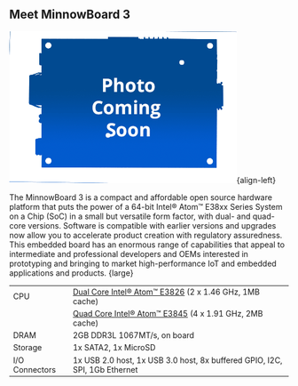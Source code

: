 ## Meet MinnowBoard 3

![MinnowBoard 3 - Top](pages/minnowboard-3/board-coming-soon.png){align-left} 

The MinnowBoard 3 is a compact and affordable open source hardware platform 
that puts the power of a 64-bit Intel® Atom™ E38xx Series System on a Chip (SoC) 
in a small but versatile form factor, with dual- and quad-core versions. 
Software is compatible with earlier versions and upgrades now allow you to 
accelerate product creation with regulatory assuredness. This embedded board has 
an enormous range of capabilities that appeal to intermediate and professional 
developers and OEMs interested in prototyping and bringing to market 
high-performance IoT and embedded applications and products. {large}  
 
|  |  |
|----|----|
|CPU    | [Dual Core Intel® Atom™ E3826](http://ark.intel.com/products/78477/Intel-Atom-Processor-E3826-1M-Cache-1_46-GHz) (2 x 1.46 GHz, 1MB cache) |
    | [Quad Core Intel® Atom™ E3845](http://ark.intel.com/products/78475/Intel-Atom-Processor-E3845-2M-Cache-1_91-GHz?q=3845) (4 x 1.91 GHz, 2MB cache) |
|DRAM   |  2GB DDR3L 1067MT/s, on board |
|Storage    | 1x SATA2, 1x MicroSD |
|I/O Connectors   |  1x USB 2.0 host, 1x USB 3.0 host, 8x buffered GPIO, I2C, SPI, 1Gb Ethernet |
